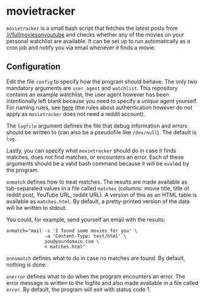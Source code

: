 # movietracker

`movietracker` is a small bash script that fetches the latest posts from
[/r/fullmoviesonyoutube](https://www.reddit.com/r/fullmoviesonyoutube/) and
checks whether any of the movies on your personal watchlist are available. It
can be set up to run automatically as a cron job and notify you via email
whenever it finds a movie.

## Configuration

Edit the file `config` to specify how the program should behave. The only
two mandatory arguments are `user_agent` and `watchlist`. This repository
contains an example watchlist, the user agent however has been intentionally
left blank because you need to specify a _unique_ agent yourself. For naming
rules, see [here](https://github.com/reddit-archive/reddit/wiki/API#rules)
(the rules about authentication however do not apply as `movietracker`
does not need a reddit account).

The `logfile` argument defines the file that debug information and errors
should be written to (can also be a pseudofile like `/dev/null`). The default
is `log`.

Lastly, you can specify what `movietracker` should do in case it finds matches,
does not find matches, or encounters an error. Each of these arguments should
be a valid bash command because it will be `eval`ed by the program.

`onmatch` defines how to treat matches. The results are made available as
tab-separated values in a file called `matches` (columns: movie title, title
of reddit post, YouTube URL, reddit URL). A version of this as an HTML table
is available as `matches.html`. By default, a pretty-printed version of the
data will be written to stdout.

You could, for example, send yourself an email with the results:

    onmatch="mail -s 'I found some movies for you' \
                  -a 'Content-Type: text/html' \
                  you@yourdomain.com \
                  < matches.html"

`onnomatch` defines what to do in case no matches are found. By default,
nothing is done.

`onerror` defines what to do when the program encounters an error. The error
message is written to the logfile and also made available in a file called
`error`. By default, the program will exit with status code 1.
